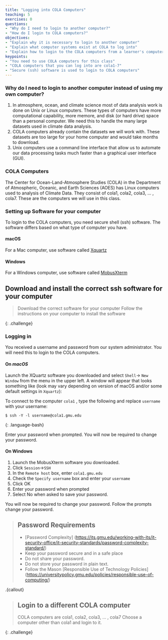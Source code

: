 ```yaml
---
title: "Logging into COLA Computers"
teaching: 5
exercises: 0
questions:
- "Why do I need to login to another computer?"
- "How do I login to COLA computers?"
objectives:
- "Explain why it is necessary to login to another computer"
- "Explain what computer systems exist at COLA to log into"
- "Explain how to login to the COLA computers from a learner's computer"
keypoints:
- "You need to use COLA computers for this class"
- "COLA computers that you can log into are cola1-7"
- "Secure (ssh) software is used to login to COLA computers"
---
```

### Why do I need to login to another computer instead of using my own computer?
1. In atmosphere, ocean, and climate science most of data analysis work is done on Unix or Linux computers. These types of computers have more computational capability, more memore, and disk (or hard drive) space than a personal computer.  We need this to handle the many large datasets used in climate data analysis.  
2. COLA computers already contain the datasets we will work with.  These datasets are too large for your home computer and would take months to download. 
3. Unix computers use a command line interface that allow us to automate our data processing tasks much faster than a graphical user interface (GUI).  

### COLA Computers

The Center for Ocean-Land-Atmosphere Studies (COLA) in the Department of Atmospheric, Oceanic, and Earth Sciences (AOES) has Linux computers used to analysis of Climate Data.  They consist of cola1, cola2, cola3, ... , cola7.  These are the computers we will use in this class.  

### Setting up Software for your computer

To login to the COLA computers, you need secure shell (ssh) software. The software differs based on what type of computer you have. 

#### macOS
For a Mac computer, use software called [Xquartz](https://www.xquartz.org/)
#### Windows
For a Windows computer, use software called [MobusXterm](https://mobaxterm.mobatek.net/)

## Download and install the correct ssh software for your computer
>
> Download the correct software for your computer 
> Follow the instructions on your computer to install the software
>
{: .challenge}

### Logging in

You received a username and password from our system administrator.  You will need this to login to the COLA computers.

#### On _macOS_
Launch the XQuartz software you downloaded and select `Shell`-> `New Window` from the menu in the upper left.
A window will appear that looks something like (look may vary depending on version of macOS and/or some default settings in `Xquartz`):

To connect to the computer `cola1` , type the following and replace `username` with your username:

~~~
$ ssh -Y -l username@cola1.gmu.edu
~~~
{: .language-bash}

Enter your password when prompted.
You will now be required to change your password.  

#### On Windows
1. Launch the MobusXterm software you downloaded.  
2. Click `Session`->`SSH` 
3. In the `Remote host` box, enter `cola1.gmu.edu` 
4. Check the `Specify username` box and enter your `username`
5. Click OK
6. Enter your password when prompted
7. Select No when asked to save your password.  

You will now be required to change your password.  Follow the prompts change your password.

> ## Password Requirements
>
> * [Password Complexity] (https://its.gmu.edu/working-with-its/it-security-office/it-security-standards/password-complexity-standard/)
> * Keep your password secure and in a safe place
> * Do not share your password.
> * Do not store your password in plain text. 
> * Follow the Mason [Responsible Use of Technology Policies] (https://universitypolicy.gmu.edu/policies/responsible-use-of-computing/)
>
.{callout}

> ## Login to a different COLA computer
>
> COLA computers are cola1, cola2, cola3, ... , cola7
> Choose a computer other than cola1 and login to it.
>
{: .challenge}
